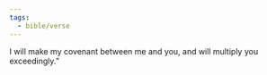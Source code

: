 ```yaml
---
tags:
  - bible/verse
---
```

I will make my covenant between me and you, and will multiply you exceedingly.”
